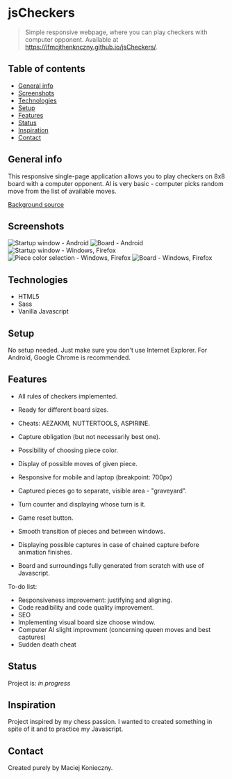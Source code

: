 # jsCheckers
> Simple responsive webpage, where you can play checkers with computer opponent. Available at https://ifmcjthenknczny.github.io/jsCheckers/.

## Table of contents
* [General info](#general-info)
* [Screenshots](#screenshots)
* [Technologies](#technologies)
* [Setup](#setup)
* [Features](#features)
* [Status](#status)
* [Inspiration](#inspiration)
* [Contact](#contact)

## General info
This responsive single-page application allows you to play checkers on 8x8 board with a computer opponent. AI is very basic - computer picks random move from the list of available moves.

[Background source](https://www.toptal.com/designers/subtlepatterns/what-the-hex/)

## Screenshots
![Startup window - Android](./screenshots/android-startup.jpg)
![Board - Android](./screenshots/android-board.jpg)
![Startup window - Windows, Firefox](./screenshots/windows-startup.png)
![Piece color selection - Windows, Firefox](./screenshots/windows-pieces.png)
![Board - Windows, Firefox](./screenshots/windows-board.png)

## Technologies
* HTML5
* Sass
* Vanilla Javascript

## Setup
No setup needed. Just make sure you don't use Internet Explorer. For Android, Google Chrome is recommended.

## Features
* All rules of checkers implemented.
* Ready for different board sizes.
* Cheats: AEZAKMI, NUTTERTOOLS, ASPIRINE.

* Capture obligation (but not necessarily best one).
* Possibility of choosing piece color.
* Display of possible moves of given piece.

* Responsive for mobile and laptop (breakpoint: 700px)
* Captured pieces go to separate, visible area - "graveyard".
* Turn counter and displaying whose turn is it.
* Game reset button.

* Smooth transition of pieces and between windows.
* Displaying possible captures in case of chained capture before animation finishes.

* Board and surroundings fully generated from scratch with use of Javascript.

To-do list:
* Responsiveness improvement: justifying and aligning.
* Code readibility and code quality improvement.
* SEO
* Implementing visual board size choose window.
* Computer AI slight improvment (concerning queen moves and best captures)
* Sudden death cheat
## Status
Project is: _in progress_

## Inspiration
Project inspired by my chess passion. I wanted to created something in spite of it and to practice my Javascript.

## Contact
Created purely by Maciej Konieczny.
